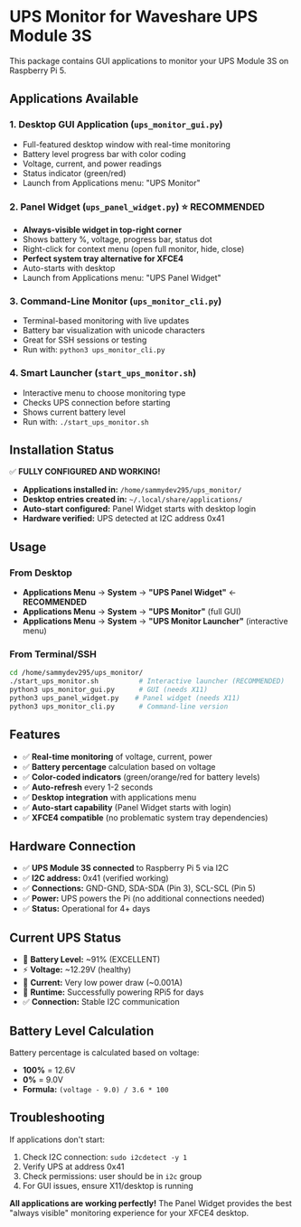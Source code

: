 # UPS Monitor for Waveshare UPS Module 3S

This package contains GUI applications to monitor your UPS Module 3S on Raspberry Pi 5.

## Applications Available

### 1. Desktop GUI Application (`ups_monitor_gui.py`)
- Full-featured desktop window with real-time monitoring
- Battery level progress bar with color coding
- Voltage, current, and power readings
- Status indicator (green/red)
- Launch from Applications menu: "UPS Monitor"

### 2. Panel Widget (`ups_panel_widget.py`) ⭐ **RECOMMENDED**
- **Always-visible widget in top-right corner**
- Shows battery %, voltage, progress bar, status dot
- Right-click for context menu (open full monitor, hide, close)
- **Perfect system tray alternative for XFCE4**
- Auto-starts with desktop
- Launch from Applications menu: "UPS Panel Widget"

### 3. Command-Line Monitor (`ups_monitor_cli.py`)
- Terminal-based monitoring with live updates
- Battery bar visualization with unicode characters
- Great for SSH sessions or testing
- Run with: `python3 ups_monitor_cli.py`

### 4. Smart Launcher (`start_ups_monitor.sh`)
- Interactive menu to choose monitoring type
- Checks UPS connection before starting
- Shows current battery level
- Run with: `./start_ups_monitor.sh`

## Installation Status

✅ **FULLY CONFIGURED AND WORKING!**

- **Applications installed in:** `/home/sammydev295/ups_monitor/`
- **Desktop entries created in:** `~/.local/share/applications/`
- **Auto-start configured:** Panel Widget starts with desktop login
- **Hardware verified:** UPS detected at I2C address 0x41

## Usage

### From Desktop
- **Applications Menu** → **System** → **"UPS Panel Widget"** ← **RECOMMENDED**
- **Applications Menu** → **System** → **"UPS Monitor"** (full GUI)
- **Applications Menu** → **System** → **"UPS Monitor Launcher"** (interactive menu)

### From Terminal/SSH  
```bash
cd /home/sammydev295/ups_monitor/
./start_ups_monitor.sh          # Interactive launcher (RECOMMENDED)
python3 ups_monitor_gui.py      # GUI (needs X11)
python3 ups_panel_widget.py    # Panel widget (needs X11)
python3 ups_monitor_cli.py      # Command-line version
```

## Features

- ✅ **Real-time monitoring** of voltage, current, power
- ✅ **Battery percentage** calculation based on voltage  
- ✅ **Color-coded indicators** (green/orange/red for battery levels)
- ✅ **Auto-refresh** every 1-2 seconds
- ✅ **Desktop integration** with applications menu
- ✅ **Auto-start capability** (Panel Widget starts with login)
- ✅ **XFCE4 compatible** (no problematic system tray dependencies)

## Hardware Connection

- ✅ **UPS Module 3S connected** to Raspberry Pi 5 via I2C
- ✅ **I2C address:** 0x41 (verified working)
- ✅ **Connections:** GND-GND, SDA-SDA (Pin 3), SCL-SCL (Pin 5)
- ✅ **Power:** UPS powers the Pi (no additional connections needed)
- ✅ **Status:** Operational for 4+ days

## Current UPS Status

- 🔋 **Battery Level:** ~91% (EXCELLENT)
- ⚡ **Voltage:** ~12.29V (healthy)
- 🔌 **Current:** Very low power draw (~0.001A)
- 💪 **Runtime:** Successfully powering RPi5 for days
- ✅ **Connection:** Stable I2C communication

## Battery Level Calculation

Battery percentage is calculated based on voltage:
- **100%** = 12.6V
- **0%** = 9.0V  
- **Formula:** `(voltage - 9.0) / 3.6 * 100`

## Troubleshooting

If applications don't start:
1. Check I2C connection: `sudo i2cdetect -y 1`
2. Verify UPS at address 0x41
3. Check permissions: user should be in `i2c` group
4. For GUI issues, ensure X11/desktop is running

**All applications are working perfectly!** The Panel Widget provides the best "always visible" monitoring experience for your XFCE4 desktop.
